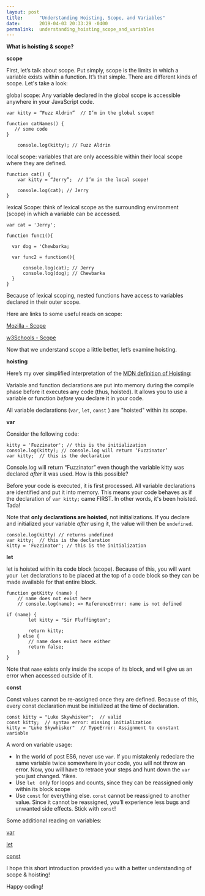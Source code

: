 ```yaml
---
layout: post
title:      "Understanding Hoisting, Scope, and Variables"
date:       2019-04-03 20:33:29 -0400
permalink:  understanding_hoisting_scope_and_variables
---
```



**What is hoisting & scope?**

**scope**

First, let’s talk about scope.  Put simply, scope is the limits in which a variable exists within a function.  It’s that simple.  There are different kinds of scope.  Let's take a look:

global scope: Any variable declared in the global scope is accessible anywhere in your JavaScript code.  

```
var kitty = “Fuzz Aldrin”  // I’m in the global scope!

function catNames() {
   // some code
}

	console.log(kitty); // Fuzz Aldrin   
```

local scope: variables that are only accessible within their local scope where they are defined. 

```
function cat() {
	var kitty = “Jerry”;  // I’m in the local scope!
	
	console.log(cat); // Jerry
}

```

lexical Scope: think of lexical scope as the surrounding environment (scope) in which a variable can be accessed. 

```
var cat = 'Jerry';  

function func1(){ 
  
  var dog = 'Chewbarka;  
  
  var func2 = function(){  
    
      console.log(cat); // Jerry  
      console.log(dog); // Chewbarka  
  }
}

```

Because of lexical scoping, nested functions have access to variables declared in their outer scope.  

Here are links to some useful reads on scope:  

[Mozilla - Scope](https://developer.mozilla.org/en-US/docs/Glossary/Scope)

[w3Schools - Scope](https://www.w3schools.com/js/js_scope.asp)


Now that we understand scope a little better, let’s examine hoisting.  

**hoisting**

Here’s my over simplified interpretation of the [MDN definition of Hoisting](https://developer.mozilla.org/en-US/docs/Glossary/Hoisting):

Variable and function declarations are put into memory during the compile phase before it executes any code (thus, hoisted).  It allows you to use a variable or function *before* you declare it in your code.

All variable declarations (`var`, `let`, `const` ) are "hoisted" within its scope.  

**var**

Consider the following code: 

```
kitty = 'Fuzzinator'; // this is the initialization
console.log(kitty); // console.log will return ‘Fuzzinator’
var kitty;  // this is the declaration

```

Console.log will return “Fuzzinator” even though the variable kitty was declared *after* it was used.  How is this possible? 

Before your code is executed, it is first processed.  All variable declarations are identified and put it into memory.  This means your code behaves as if the declaration of 
`var kitty;` came FIRST. In other words, it's been hoisted. Tada!

Note that **only declarations are hoisted**, not initializations. If you declare and initialized your variable *after* using it, the value will then be `undefined`.

```
console.log(kitty) // returns undefined
var kitty;  // this is the declaration
kitty = 'Fuzzinator'; // this is the initialization
```

**let**

let is hoisted within its code block (scope).  Because of this, you will want your` let` declarations to be placed at the top of a code block so they can be made available for that entire block.

```
function getKitty (name) {
    // name does not exist here
    // console.log(name); => ReferenceError: name is not defined

if (name) {
        let kitty = "Sir Fluffington";
        
        return kitty;
    } else {
        // name does exist here either
        return false;
    }
}
```

Note that `name` exists only inside the scope of its block, and will give us an error when accessed outside of it.  

**const**

Const values cannot be re-assigned once they are defined.  Because of this, every const declaration must be initialized at the time of declaration.

```
const kitty = "Luke Skywhisker";  // valid
const kitty;  // syntax error: missing initialization
kitty = "Luke Skywhisker"  // TypeError: Assignment to constant variable
```

A word on variable usage:

* In the world of post ES6, never use `var`.  If you mistakenly redeclare the same variable twice somewhere in your code, you will not throw an error.  Now, you will have to retrace your steps and hunt down the `var` you just changed.  Yikes.
* Use `let ` only for loops and counts, since they can be reassigned only within its block scope
* Use `const`  for everything else.  `const` cannot be reassigned to another value.  Since it cannot be reassigned, you’ll experience less bugs and unwanted side effects.  Stick with `const`!

Some additional reading on variables:

[var](https://developer.mozilla.org/en-US/docs/Web/JavaScript/Reference/Statements/var)

[let](https://developer.mozilla.org/en-US/docs/Web/JavaScript/Reference/Statements/let)

[const](https://developer.mozilla.org/en-US/docs/Web/JavaScript/Reference/Statements/const)


I hope this short introduction provided you with a better understanding of scope & hoisting!

Happy coding!

